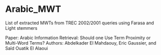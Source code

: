 # Arabic_MWT
List of extracted MWTs from TREC 2002/2001 queries using Farasa and Light stemmers

Paper: Arabic Information Retrieval: Should one Use Term Proximity or Multi-Word Terms?
Authors: Abdelkader El Mahdaouy, Eric Gaussier, and Saïd Ouatik El Alaoui 
